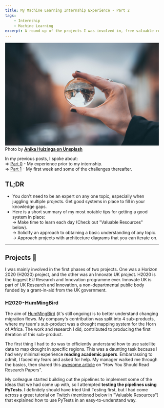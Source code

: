 ```yaml
---
title: My Machine Learning Internship Experience - Part 2
tags:
    - Internship
    - Machine Learning
excerpt: A round-up of the projects I was involved in, free valuable resources I used, and what I'm up to now. Read this article if you're about to embark on your journey into Machine Learning.
---
```


![Perspective](/images/anika-huizinga-unsplash.jpg)
Photo by [**Anika Huizinga on Unsplash**](https://unsplash.com/@clemensvanlay)

In my previous posts, I spoke about:  
⇒ [Part 0](https://anglinabhambra.github.io/how-i-became-a-machine-learning-engineer/) - My experience prior to my internship.  
⇒ [Part 1](https://anglinabhambra.github.io/my-machine-learning-internship-experience-part-1/) - My first week and some of the challenges thereafter.  

## TL;DR
- You don't need to be an expert on any one topic, especially when juggling multiple projects. Get good systems in place to fill in your knowledge gaps.
- Here is a short summary of my most notable tips for getting a good system in place:  
  → Make time to learn each day (Check out "Valuable Resources" below).  
  → Solidify an approach to obtaining a basic understanding of any topic.  
  → Approach projects with architecture diagrams that you can iterate on.  

----------------------------------------------------------------------------

## Projects 📝
I was mainly involved in the first phases of two projects. One was a Horizon 2020 (H2020) project, and the other was an Innovate UK project. H2020 is the biggest EU Research and Innovation programme ever. Innovate UK is part of UK Research and Innovation, a non-departmental public body funded by a grant-in-aid from the UK government.

### H2020 - HumMingBird
The aim of [HumMingBird](https://hummingbird-h2020.eu/) (it's still ongoing) is to better understand changing migration flows. My company's contribution was split into 4 sub-products, where my team's sub-product was a drought mapping system for the Horn of Africa. The work and research I did, contributed to producing the first iteration of this sub-product.

The first thing I had to do was to efficiently understand how to use satellite data to map drought in specific regions. This was a daunting task because I had very minimal experience **reading academic papers**. Embarrassing to admit, I faced my fears and asked for help. My manager walked me through the basics, then shared this [awesome article](https://towardsdatascience.com/how-you-should-read-research-papers-according-to-andrew-ng-stanford-deep-learning-lectures-98ecbd3ccfb3) on "How You Should Read Research Papers".

My colleague started building out the pipelines to implement some of the ideas that we had come up with, so I attempted **testing the pipelines using PyTests**. I definitely should have tried Unit Testing first, but I had come across a great tutorial on Twitch (mentioned below in "Valuable Resources") that explained how to use PyTests in an easy-to-understand way.


